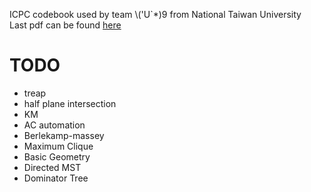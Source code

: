 ICPC codebook used by team \\('U`*)9 from National Taiwan University  
Last pdf can be found [here](https://raw.githubusercontent.com/rk42745417/codebook/master/pdf/codebook.pdf)

# TODO
* treap
* half plane intersection
* KM
* AC automation
* Berlekamp-massey
* Maximum Clique
* Basic Geometry
* Directed MST
* Dominator Tree

